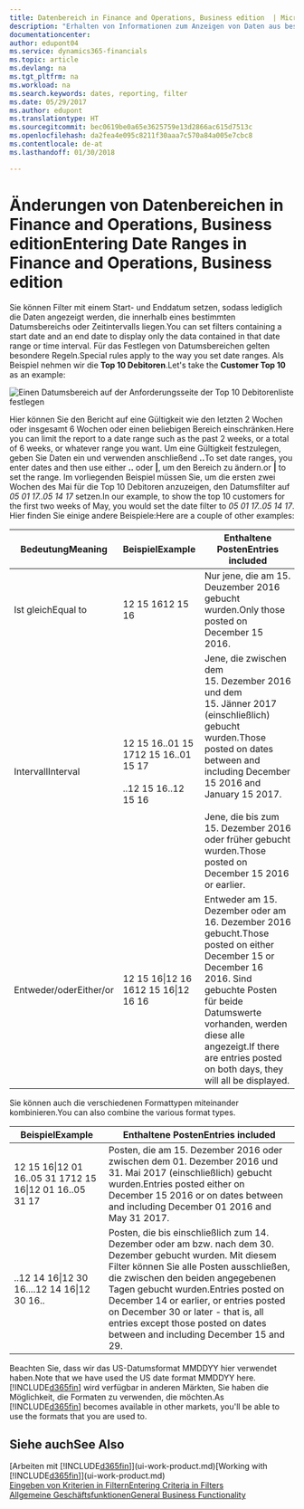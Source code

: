 ```yaml
---
title: Datenbereich in Finance and Operations, Business edition  | Microsoft Docs einrichten
description: "Erhalten von Informationen zum Anzeigen von Daten aus bestimmten Zeiträumen mithilfe von Finance and Operations, Business edition"
documentationcenter: 
author: edupont04
ms.service: dynamics365-financials
ms.topic: article
ms.devlang: na
ms.tgt_pltfrm: na
ms.workload: na
ms.search.keywords: dates, reporting, filter
ms.date: 05/29/2017
ms.author: edupont
ms.translationtype: HT
ms.sourcegitcommit: bec0619be0a65e3625759e13d2866ac615d7513c
ms.openlocfilehash: da2fea4e095c8211f30aaa7c570a84a005e7cbc8
ms.contentlocale: de-at
ms.lasthandoff: 01/30/2018

---
```

# <a name="entering-date-ranges-in-finance-and-operations-business-edition"></a><span data-ttu-id="ac98e-103">Änderungen von Datenbereichen in Finance and Operations, Business edition</span><span class="sxs-lookup"><span data-stu-id="ac98e-103">Entering Date Ranges in Finance and Operations, Business edition</span></span> 
<span data-ttu-id="ac98e-104">Sie können Filter mit einem Start- und Enddatum setzen, sodass lediglich die Daten angezeigt werden, die innerhalb eines bestimmten Datumsbereichs oder Zeitintervalls liegen.</span><span class="sxs-lookup"><span data-stu-id="ac98e-104">You can set filters containing a start date and an end date to display only the data contained in that date range or time interval.</span></span> <span data-ttu-id="ac98e-105">Für das Festlegen von Datumsbereichen gelten besondere Regeln.</span><span class="sxs-lookup"><span data-stu-id="ac98e-105">Special rules apply to the way you set date ranges.</span></span> <span data-ttu-id="ac98e-106">Als Beispiel nehmen wir die **Top 10 Debitoren**.</span><span class="sxs-lookup"><span data-stu-id="ac98e-106">Let's take the **Customer Top 10** as an example:</span></span>

![Einen Datumsbereich auf der Anforderungsseite der Top 10 Debitorenliste festlegen](./media/ui-enter-date-ranges/customer-top10-list.png)

<span data-ttu-id="ac98e-108">Hier können Sie den Bericht auf eine Gültigkeit wie den letzten 2 Wochen oder insgesamt 6 Wochen oder einen beliebigen Bereich einschränken.</span><span class="sxs-lookup"><span data-stu-id="ac98e-108">Here you can limit the report to a date range such as the past 2 weeks, or a total of 6 weeks, or whatever range you want.</span></span> <span data-ttu-id="ac98e-109">Um eine Gültigkeit festzulegen, geben Sie Daten ein und verwenden anschließend **..**</span><span class="sxs-lookup"><span data-stu-id="ac98e-109">To set date ranges, you enter dates and then use either **..**</span></span> <span data-ttu-id="ac98e-110">oder **|**, um den Bereich zu ändern.</span><span class="sxs-lookup"><span data-stu-id="ac98e-110">or **|** to set the range.</span></span> <span data-ttu-id="ac98e-111">Im vorliegenden Beispiel müssen Sie, um die ersten zwei Wochen des Mai für die Top 10 Debitoren anzuzeigen, den Datumsfilter auf *05 01 17..05 14 17* setzen.</span><span class="sxs-lookup"><span data-stu-id="ac98e-111">In our example, to show the top 10 customers for the first two weeks of May, you would set the date filter to *05 01 17..05 14 17*.</span></span>
<span data-ttu-id="ac98e-112">Hier finden Sie einige andere Beispiele:</span><span class="sxs-lookup"><span data-stu-id="ac98e-112">Here are a couple of other examples:</span></span>

| <span data-ttu-id="ac98e-113">Bedeutung</span><span class="sxs-lookup"><span data-stu-id="ac98e-113">Meaning</span></span> | <span data-ttu-id="ac98e-114">Beispiel</span><span class="sxs-lookup"><span data-stu-id="ac98e-114">Example</span></span> | <span data-ttu-id="ac98e-115">Enthaltene Posten</span><span class="sxs-lookup"><span data-stu-id="ac98e-115">Entries included</span></span> |
|---|---|---|
|<span data-ttu-id="ac98e-116">Ist gleich</span><span class="sxs-lookup"><span data-stu-id="ac98e-116">Equal to</span></span>| <span data-ttu-id="ac98e-117">12 15 16</span><span class="sxs-lookup"><span data-stu-id="ac98e-117">12 15 16</span></span> |<span data-ttu-id="ac98e-118">Nur jene, die am 15. Deuzember 2016 gebucht wurden.</span><span class="sxs-lookup"><span data-stu-id="ac98e-118">Only those posted on December 15 2016.</span></span>|
|<span data-ttu-id="ac98e-119">Intervall</span><span class="sxs-lookup"><span data-stu-id="ac98e-119">Interval</span></span>| <span data-ttu-id="ac98e-120">12 15 16..01 15 17</span><span class="sxs-lookup"><span data-stu-id="ac98e-120">12 15 16..01 15 17</span></span><br /><br /><span data-ttu-id="ac98e-121">..12 15 16</span><span class="sxs-lookup"><span data-stu-id="ac98e-121">..12 15 16</span></span>|<span data-ttu-id="ac98e-122">Jene, die zwischen dem 15. Dezember 2016 und dem 15. Jänner 2017 (einschließlich) gebucht wurden.</span><span class="sxs-lookup"><span data-stu-id="ac98e-122">Those posted on dates between and including December 15 2016 and January 15 2017.</span></span><br /><br /><span data-ttu-id="ac98e-123">Jene, die bis zum 15. Dezember 2016 oder früher gebucht wurden.</span><span class="sxs-lookup"><span data-stu-id="ac98e-123">Those posted on December 15 2016 or earlier.</span></span>|
|<span data-ttu-id="ac98e-124">Entweder/oder</span><span class="sxs-lookup"><span data-stu-id="ac98e-124">Either/or</span></span>|<span data-ttu-id="ac98e-125">12 15 16&#124;12 16 16</span><span class="sxs-lookup"><span data-stu-id="ac98e-125">12 15 16&#124;12 16 16</span></span>|<span data-ttu-id="ac98e-126">Entweder am 15. Dezember oder am 16. Dezember 2016 gebucht.</span><span class="sxs-lookup"><span data-stu-id="ac98e-126">Those posted on either December 15 or December 16 2016.</span></span> <span data-ttu-id="ac98e-127">Sind gebuchte Posten für beide Datumswerte vorhanden, werden diese alle angezeigt.</span><span class="sxs-lookup"><span data-stu-id="ac98e-127">If there are entries posted on both days, they will all be displayed.</span></span>|

<span data-ttu-id="ac98e-128">Sie können auch die verschiedenen Formattypen miteinander kombinieren.</span><span class="sxs-lookup"><span data-stu-id="ac98e-128">You can also combine the various format types.</span></span>

| <span data-ttu-id="ac98e-129">Beispiel</span><span class="sxs-lookup"><span data-stu-id="ac98e-129">Example</span></span> | <span data-ttu-id="ac98e-130">Enthaltene Posten</span><span class="sxs-lookup"><span data-stu-id="ac98e-130">Entries included</span></span> |
|---|---|
|<span data-ttu-id="ac98e-131">12 15 16&#124;12 01 16..05 31 17</span><span class="sxs-lookup"><span data-stu-id="ac98e-131">12 15 16&#124;12 01 16..05 31 17</span></span> | <span data-ttu-id="ac98e-132">Posten, die am 15. Dezember 2016 oder zwischen dem 01. Dezember 2016 und 31. Mai 2017 (einschließlich) gebucht wurden.</span><span class="sxs-lookup"><span data-stu-id="ac98e-132">Entries posted either on December 15 2016 or on dates between and including December 01 2016 and May 31 2017.</span></span> |
|<span data-ttu-id="ac98e-133">..12 14 16&#124;12 30 16..</span><span class="sxs-lookup"><span data-stu-id="ac98e-133">..12 14 16&#124;12 30 16..</span></span> | <span data-ttu-id="ac98e-134">Posten, die bis einschließlich zum 14. Dezember oder am bzw. nach dem 30. Dezember gebucht wurden. Mit diesem Filter können Sie alle Posten ausschließen, die zwischen den beiden angegebenen Tagen gebucht wurden.</span><span class="sxs-lookup"><span data-stu-id="ac98e-134">Entries posted on December 14 or earlier, or entries posted on December 30 or later - that is, all entries except those posted on dates between and including December 15 and 29.</span></span> |

<span data-ttu-id="ac98e-135">Beachten Sie, dass wir das US-Datumsformat MMDDYY hier verwendet haben.</span><span class="sxs-lookup"><span data-stu-id="ac98e-135">Note that we have used the US date format MMDDYY here.</span></span> <span data-ttu-id="ac98e-136">[!INCLUDE[d365fin](includes/d365fin_md.md)] wird verfügbar in anderen Märkten, Sie haben die Möglichkeit, die Formaten zu verwenden, die möchten.</span><span class="sxs-lookup"><span data-stu-id="ac98e-136">As [!INCLUDE[d365fin](includes/d365fin_md.md)] becomes available in other markets, you'll be able to use the formats that you are used to.</span></span>

## <a name="see-also"></a><span data-ttu-id="ac98e-137">Siehe auch</span><span class="sxs-lookup"><span data-stu-id="ac98e-137">See Also</span></span>
<span data-ttu-id="ac98e-138">[Arbeiten mit [!INCLUDE[d365fin](includes/d365fin_long_md.md)]](ui-work-product.md)</span><span class="sxs-lookup"><span data-stu-id="ac98e-138">[Working with [!INCLUDE[d365fin](includes/d365fin_long_md.md)]](ui-work-product.md)</span></span>  
[<span data-ttu-id="ac98e-139">Eingeben von Kriterien in Filtern</span><span class="sxs-lookup"><span data-stu-id="ac98e-139">Entering Criteria in Filters </span></span>](ui-enter-criteria-filters.md)  
[<span data-ttu-id="ac98e-140">Allgemeine Geschäftsfunktionen</span><span class="sxs-lookup"><span data-stu-id="ac98e-140">General Business Functionality</span></span>](ui-across-business-areas.md)

